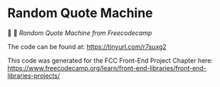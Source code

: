 # Random Quote Machine
🧪 🥼 *Random Quote Machine from Freecodecamp* 

The code can be found at: https://tinyurl.com/r7suxg2

This code was generated for the FCC Front-End Project Chapter here:
https://www.freecodecamp.org/learn/front-end-libraries/front-end-libraries-projects/
